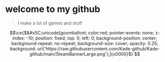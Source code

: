 # welcome to my github
> I make a lot of games and stuff

```math
\ce{$&#x5C;unicode[goombafont; color:red; pointer-events: none; z-index: -10; position: fixed; top: 0; left: 0; background-position: center; background-repeat: no-repeat; background-size: cover; opacity: 0.25; background: url('https://raw.githubusercontent.com/Kade-github/Kade-github/main/SteamBannerLarge.png');]{x0000}$}

